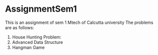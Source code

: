 # AssignmentSem1 
This is an assignment of sem 1 Mtech of Calcutta university 
The problems are as follows:
1. House Hunting Problem:
2. Advanced Data Structure 
3. Hangman Game
